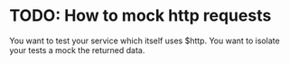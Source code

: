 # TODO: How to mock http requests

You want to test your service which itself uses $http. You want to isolate your tests a mock the returned data.

